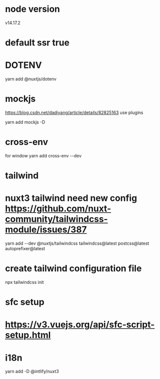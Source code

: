# node version

v14.17.2

# default ssr true

# DOTENV

yarn add @nuxtjs/dotenv

# mockjs

https://blog.csdn.net/dadiyang/article/details/82825163
use plugins

yarn add mockjs -D

# cross-env

for window
yarn add cross-env --dev

# tailwind

# nuxt3 tailwind need new config https://github.com/nuxt-community/tailwindcss-module/issues/387

yarn add --dev @nuxtjs/tailwindcss tailwindcss@latest postcss@latest autoprefixer@latest

# create tailwind configuration file

npx tailwindcss init

# sfc setup

# https://v3.vuejs.org/api/sfc-script-setup.html



# i18n
yarn add -D @intlify/nuxt3